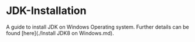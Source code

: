# JDK-Installation
A guide to install JDK on Windows Operating system. Further details can be found [here](./Install JDK8 on Windows.md).
